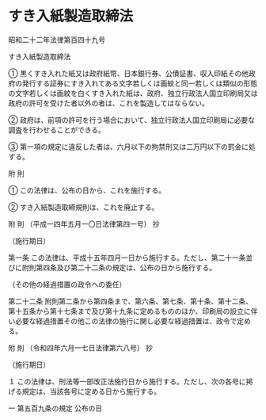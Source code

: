 # すき入紙製造取締法

昭和二十二年法律第百四十九号

すき入紙製造取締法

① 黒くすき入れた紙又は政府紙幣、日本銀行券、公債証書、収入印紙その他政府の発行する証券にすき入れてある文字若しくは画紋と同一若しくは類似の形態の文字若しくは画紋を白くすき入れた紙は、政府、独立行政法人国立印刷局又は政府の許可を受けた者以外の者は、これを製造してはならない。

② 政府は、前項の許可を行う場合において、独立行政法人国立印刷局に必要な調査を行わせることができる。

③ 第一項の規定に違反した者は、六月以下の拘禁刑又は二万円以下の罰金に処する。

附 則

① この法律は、公布の日から、これを施行する。

② すき入紙製造取締規則は、これを廃止する。

附 則 （平成一四年五月一〇日法律第四一号） 抄

（施行期日）

第一条 この法律は、平成十五年四月一日から施行する。ただし、第二十一条並びに附則第四条及び第二十二条の規定は、公布の日から施行する。

（その他の経過措置の政令への委任）

第二十二条 附則第二条から第四条まで、第六条、第七条、第十条、第十二条、第十五条から第十七条まで及び第十九条に定めるもののほか、印刷局の設立に伴い必要な経過措置その他この法律の施行に関し必要な経過措置は、政令で定める。

附 則 （令和四年六月一七日法律第六八号） 抄

（施行期日）

１ この法律は、刑法等一部改正法施行日から施行する。ただし、次の各号に掲げる規定は、当該各号に定める日から施行する。

一 第五百九条の規定 公布の日
